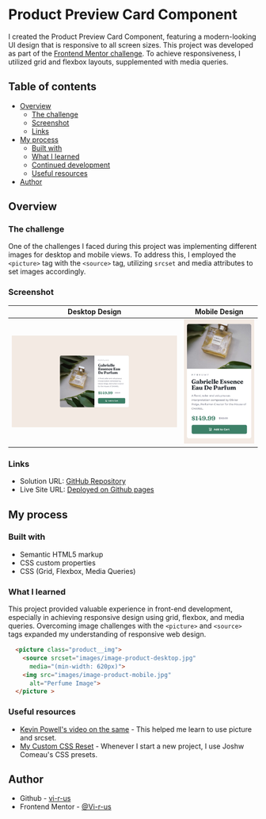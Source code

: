 # Product Preview Card Component

I created the Product Preview Card Component, featuring a modern-looking UI design that is responsive to all screen sizes. This project was developed as part of the [Frontend Mentor challenge](https://www.frontendmentor.io/challenges/product-preview-card-component-GO7UmttRfa). To achieve responsiveness, I utilized grid and flexbox layouts, supplemented with media queries.

## Table of contents

- [Overview](#overview)
  - [The challenge](#the-challenge)
  - [Screenshot](#screenshot)
  - [Links](#links)
- [My process](#my-process)
  - [Built with](#built-with)
  - [What I learned](#what-i-learned)
  - [Continued development](#continued-development)
  - [Useful resources](#useful-resources)
- [Author](#author)

## Overview

### The challenge

One of the challenges I faced during this project was implementing different images for desktop and mobile views. To address this, I employed the `<picture>` tag with the `<source>` tag, utilizing `srcset` and media attributes to set images accordingly.

### Screenshot

Desktop Design            |  Mobile Design 
:-------------------------:|:-------------------------:
![](./design/desktop-design.jpg)  |  ![](./design/mobile-design.jpg)

### Links

- Solution URL: [GitHub Repository](https://github.com/Vi-r-us/Product-Card-Review-Component)
- Live Site URL: [Deployed on Github pages](https://vi-r-us.github.io/Product-Card-Review-Component/)

## My process

### Built with

- Semantic HTML5 markup
- CSS custom properties
- CSS (Grid, Flexbox, Media Queries)

### What I learned

This project provided valuable experience in front-end development, especially in achieving responsive design using grid, flexbox, and media queries. Overcoming image challenges with the `<picture>` and `<source>` tags expanded my understanding of responsive web design.

```html
  <picture class="product__img">
    <source srcset="images/image-product-desktop.jpg" 
      media="(min-width: 620px)">
    <img src="images/image-product-mobile.jpg" 
      alt="Perfume Image">
  </picture >
```

### Useful resources

- [Kevin Powell's video on the same](https://www.youtube.com/watch?v=B2WL6KkqhLQ&t=1714s) - This helped me learn to use picture and srcset.
- [My Custom CSS Reset](https://www.joshwcomeau.com/css/custom-css-reset/) - Whenever I start a new project, I use Joshw Comeau's CSS presets.

## Author

- Github - [vi-r-us](https://github.com/Vi-r-us)
- Frontend Mentor - [@Vi-r-us](https://www.frontendmentor.io/profile/Vi-r-us)
